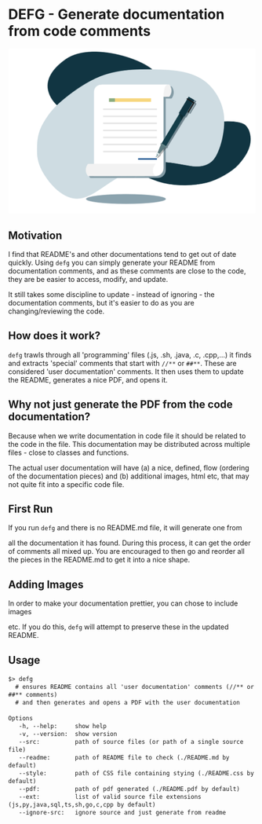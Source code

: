# DEFG - Generate documentation from code comments

![logo](./icon.png)

## Motivation

I find that README's and other documentations tend to get out of
date quickly. Using `defg` you can simply generate your README
from documentation comments, and as these comments are close
to the code, they are be easier to access, modify, and update.

It still takes some discipline to update - instead of ignoring -
the documentation comments, but it's easier to do as you are
changing/reviewing the code.

## How does it work?

`defg` trawls through all 'programming' files (.js, .sh, .java, .c, .cpp,...)
it finds and extracts 'special' comments that start with `//**` or `##**`.
These are considered 'user documentation' comments. It then uses them to
update the README, generates a nice PDF, and opens it.

## Why not just generate the PDF from the code documentation?

Because when we write documentation in code file it should be related to the
code in the file. This documentation may be distributed across multiple
files - close to classes and functions.

The actual user documentation will have (a) a nice, defined, flow (ordering
of the documentation pieces) and (b) additional images, html etc, that may not
quite fit into a specific code file.

## First Run

If you run `defg` and there is no README.md file, it will generate one from

all the documentation it has found. During this process, it can get the order
of comments all mixed up. You are encouraged to then go and reorder all the
pieces in the README.md to get it into a nice shape.

## Adding Images

In order to make your documentation prettier, you can chose to include images

etc. If you do this, `defg` will attempt to preserve these in the updated README.

## Usage
```
$> defg
  # ensures README contains all 'user documentation' comments (//** or ##** comments)
  # and then generates and opens a PDF with the user documentation

Options
   -h, --help:     show help
   -v, --version:  show version
   --src:          path of source files (or path of a single source file)
   --readme:       path of README file to check (./README.md by default)
   --style:        path of CSS file containing stying (./README.css by default)
   --pdf:          path of pdf generated (./README.pdf by default)
   --ext:          list of valid source file extensions (js,py,java,sql,ts,sh,go,c,cpp by default)
   --ignore-src:   ignore source and just generate from readme
```